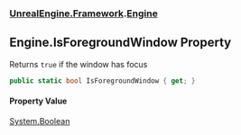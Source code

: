 ### [UnrealEngine.Framework](./UnrealEngine-Framework.md 'UnrealEngine.Framework').[Engine](./Engine.md 'UnrealEngine.Framework.Engine')
## Engine.IsForegroundWindow Property
Returns `true` if the window has focus  
```csharp
public static bool IsForegroundWindow { get; }
```
#### Property Value
[System.Boolean](https://docs.microsoft.com/en-us/dotnet/api/System.Boolean 'System.Boolean')  
